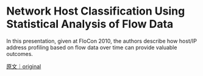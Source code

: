 
# Network Host Classification Using Statistical Analysis of Flow Data

In this presentation, given at FloCon 2010, the authors describe how host/IP address profiling based on flow data over time can provide valuable outcomes.

[原文｜original](https://insights.sei.cmu.edu/library/network-host-classification-using-statistical-analysis-of-flow-data/)
        